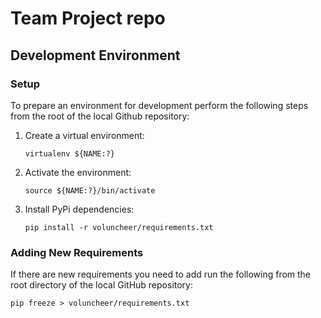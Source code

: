 # Team Project repo

## Development Environment

### Setup

To prepare an environment for development perform the following steps from the
root of the local Github repository:

1. Create a virtual environment:

   ```shell
   virtualenv ${NAME:?}
   ```

1. Activate the environment:

   ```shell
   source ${NAME:?}/bin/activate
   ```

1. Install PyPi dependencies:

   ```shell
   pip install -r voluncheer/requirements.txt
   ```

### Adding New Requirements

If there are new requirements you need to add run the following from the root
directory of the local GitHub repository:

```shell
pip freeze > voluncheer/requirements.txt
```
